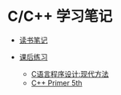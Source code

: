 # C/C++ 学习笔记

- [读书笔记](https://demon90s.github.io/CppStudy/)

- [课后练习](./codes)

  - [C语言程序设计:现代方法](./codes/CProgramming)
  - [C++ Primer 5th](./codes/CppPrimer)
